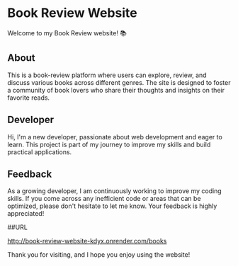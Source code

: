# Book Review Website

Welcome to my Book Review website! 📚

## About

This is a book-review platform where users can explore, review, and discuss various books across different genres. The site is designed to foster a community of book lovers who share their thoughts and insights on their favorite reads.

## Developer

Hi, I'm a new developer, passionate about web development and eager to learn. This project is part of my journey to improve my skills and build practical applications.

## Feedback

As a growing developer, I am continuously working to improve my coding skills. If you come across any inefficient code or areas that can be optimized, please don't hesitate to let me know. Your feedback is highly appreciated!

##URL

http://book-review-website-kdyx.onrender.com/books

Thank you for visiting, and I hope you enjoy using the website!
